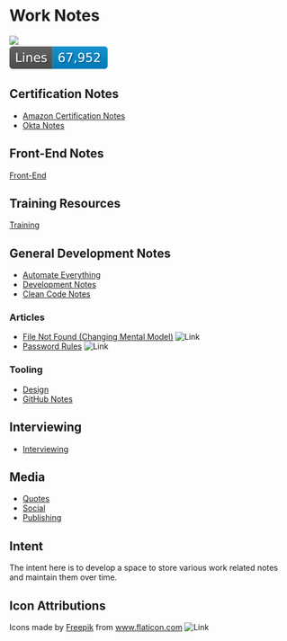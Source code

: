# Work Notes

[<img src="https://api.gitsponsors.com/api/badge/img?id=414862844" height="20">](https://api.gitsponsors.com/api/badge/link?p=uRnNFovp2uJ+5ohWYiCBFPdGCc9OgrcSYeq65N32VdjdEKoCQGluD1PAjaPfybWo) <br/>
![Lines of Code Count](https://github.com/bob-fornal/work-notes/blob/images-branch/count-badge.svg)

## Certification Notes

* [Amazon Certification Notes](Cloud/AWS/README.md)
* [Okta Notes](Security/Okta/README.md)

## Front-End Notes

[Front-End](Front-End/README.md)

## Training Resources

[Training](TRAINING/README.md)

## General Development Notes

* [Automate Everything](Development/Automate-Everything/README.md)
* [Development Notes](Development/README.md)
* [Clean Code Notes](Development/Clean-Code/README.md)

### Articles

* [File Not Found (Changing Mental Model)](https://www.theverge.com/22684730/students-file-folder-directory-structure-education-gen-z) ![Link](foreign.png)
* [Password Rules](https://gizmodo.com/the-guy-who-invented-those-annoying-password-rules-now-1797643987) ![Link](foreign.png)

### Tooling

* [Design](Tooling/Design/README.md)
* [GitHub Notes](Tooling/GitHub/README.md)

## Interviewing

* [Interviewing](Interviewing/README.md)

## Media

* [Quotes](Media/Quotes/README.md)
* [Social](Media/Social/README.md)
* [Publishing](Media/Publishing/README.md)

## Intent

The intent here is to develop a space to store various work related notes and maintain them over time.

## Icon Attributions

Icons made by <a href="https://www.freepik.com" title="Freepik">Freepik</a> from <a href="https://www.flaticon.com/" title="Flaticon">www.flaticon.com</a>  ![Link](foreign.png)
